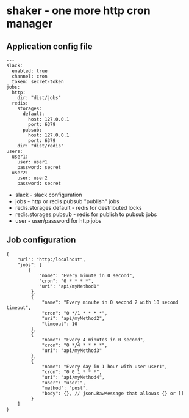 # shaker - one more http cron manager

## Application config file
```
---
slack:
  enabled: true
  channel: cron
  token: secret-token
jobs:
  http:
    dir: "dist/jobs"
  redis:
    storages:
      default:
        host: 127.0.0.1
        port: 6379
      pubsub:
        host: 127.0.0.1
        port: 6379
    dir: "dist/redis"
users:
  user1:
    user: user1
    password: secret
  user2:
    user: user2
    password: secret
```

* slack - slack configuration
* jobs - http or redis pubsub "publish" jobs
* redis.storages.default - redis for destributed locks
* redis.storages.pubsub - redis for publish to pubsub jobs
* user - user/password for http jobs

## Job configuration

```
{
    "url": "http:/localhost",
    "jobs": [
        {
            "name": "Every minute in 0 second",
            "cron": "0 * * * *",
            "uri": "api/myMethod1"
         },
         {
             "name": "Every minute in 0 second 2 with 10 second timeout",
             "cron": "0 */1 * * * *",
             "uri": "api/myMethod2",
             "timeout": 10
         },
         {
             "name": "Every 4 minutes in 0 second",
             "cron": "0 */4 * * * *",
             "uri": "api/myMethod3"
         },
         {
             "name": "Every day in 1 hour with user user1",
             "cron": "0 0 1 * * *",
             "uri": "api/myMethod4",
             "user": "user1",
             "method": "post",
             "body": {}, // json.RawMessage that allowas {} or []
         }
    ]
}
```
